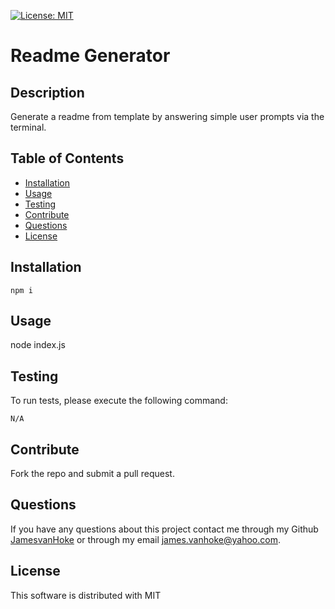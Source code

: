 [![License: MIT](https://img.shields.io/badge/License-MIT-yellow.svg)](https://opensource.org/licenses/MIT)
# Readme Generator
         
## Description
Generate a readme from template by answering simple user prompts via the terminal.

## Table of Contents

* [Installation](#installation)
* [Usage](#usage)
* [Testing](#testing)
* [Contribute](#contribute)
* [Questions](#questions)
* [License](#license)

## Installation
```
npm i
```

## Usage
node index.js

## Testing

To run tests, please execute the following command:

```
N/A
```

## Contribute
Fork the repo and submit a pull request. 

## Questions
If you have any questions about this project contact me through my Github [JamesvanHoke](https://github.com/JamesvanHoke) or through my email [james.vanhoke@yahoo.com](james.vanhoke@yahoo.com). 

## License
This software is distributed with MIT
